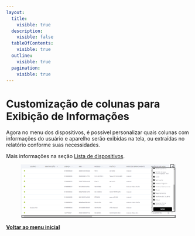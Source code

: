 ```yaml
---
layout:
  title:
    visible: true
  description:
    visible: false
  tableOfContents:
    visible: true
  outline:
    visible: true
  pagination:
    visible: true
---
```


# Customização de colunas para Exibição de Informações

Agora no menu dos dispositivos, é possível personalizar quais colunas com informações do usuário e aparelho serão exibidas na tela, ou extraídas no relatório conforme suas necessidades.

Mais informações na seção [Lista de dispositivos](../../portal/dispositivos/lista-de-dispositivos/).

<figure><img src="../../../.gitbook/assets/Captura de tela 2024-06-24 111834.png" alt=""><figcaption></figcaption></figure>

[**Voltar ao menu inicial**](./)

